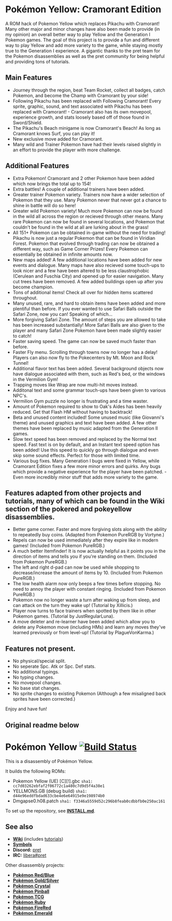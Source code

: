 # Pokémon Yellow: Cramorant Edition

A ROM hack of Pokemon Yellow which replaces Pikachu with Cramorant! Many other major and minor changes have also been made to provide (in my opinion) an overall better way to play Yellow and the Generation I Pokemon games. The goal of this project is to provide a fun and different way to play Yellow and add more variety to the game, while staying mostly true to the Generation I experience. A gigantic thanks to the pret team for the Pokemon disassemblies as well as the pret community for being helpful and providing tons of tutorials.

## Main Features

- Journey through the region, beat Team Rocket, collect all badges, catch Pokemon, and become the Champ with Cramorant by your side!
- Following Pikachu has been replaced with Following Cramorant! Every sprite, graphic, sound, and text associated with Pikachu has been replaced with Cramorant! -  Cramorant also has its own movepool, experience growth, and stats loosely based off of those found in Sword/Shield.
- The Pikachu's Beach minigame is now Cramorant's Beach! As long as Cramorant knows Surf, you can play it!
- New exclusive move added for Cramorant.
- Many wild and Trainer Pokemon have had their levels raised slightly in an effort to provide the player with more challenge.

## Additional Features

- Extra Pokemon! Cramorant and 2 other Pokemon have been added which now brings the total up to 154!
- Extra battles! A couple of additional trainers have been added.
- Greater trainer Pokemon variety. Trainers now have a wider selection of Pokemon that they use. Many Pokemon never that never got a chance to shine in battle will do so here!
- Greater wild Pokemon variety! Much more Pokemon can now be found in the wild all across the region or recieved through other means. Many rare Pokemon can now be found in several locations, and Pokemon that couldn't be found in the wild at all are lurking about in the grass!
- All 151+ Pokemon can be obtained in-game without the need for trading! Pikachu is now just a regular Pokemon that can be found in Viridian Forest. Pokemon that evolved through trading can now be obtained a different way, such as Game Corner Prizes! Every Pokemon can essentially be obtained in infinite amounts now.
- New maps added! A few additional locations have been added for new events and dialogue. Many maps have also recieved some touch-ups to look nicer and a few have been altered to be less claustrophobic (Cerulean and Fuschia City) and opened up for easier navigation. Many cut trees have been removed. A few added buildings open up after you become champion.
- Tons of additional items! Check all over for hidden items scattered throughout.
- Many unused, rare, and hard to obtain items have been added and more plentiful than before. If you ever wanted to use Safari Balls outside the Safari Zone, now you can! Speaking of which...
- More forgiving Safari Zone. The amount of steps you are allowed to take has been increased substantially! More Safari Balls are also given to the player and many Safari Zone Pokemon have been made slightly easier to catch!
- Faster saving speed. The game can now be saved much faster than before.
- Faster Fly menu. Scrolling through towns now no longer has a delay! Players can also now fly to the Pokecenters by Mt. Moon and Rock Tunnel!
- Additional flavor text has been added. Several background objects now have dialogue associated with them, such as Red's bed, or the windows in the Vermilion Gym!
- Trapping moves like Wrap are now multi-hit moves instead.
- Additonal text and some grammar touch-ups have been given to various NPC's.
- Vermilion Gym puzzle no longer is frustrating and a time waster.
- Amount of Pokemon required to show to Oak's Aides has been heavily reduced. Get that Flash HM without having to backtrack!
- Beta and unused content included! Some unused music (like Giovanni's theme) and unused graphics and text have been added. A few other themes have been replaced by music adapted from the Generation II games.
- Slow text speed has been removed and replaced by the Normal text speed. Fast text is on by default, and an Instant text speed option has been added! Use this speed to quickly go through dialogue and even skip some sound effects. Perfect for those with limited time.
- Various bug fixes. Many Generation I bugs were fixed in Yellow, while Cramorant Edition fixes a few more minor errors and quirks. Any bugs which provide a negative experience for the player have been patched.
-Even more incredibly minor stuff that adds more variety to the game.

## Features adapted from other projects and tutorials, many of which can be found in the Wiki section of the pokered and pokeyellow disassemblies.
- Better game corner. Faster and more forgiving slots along with the ability to repeatedly buy coins. (Adapted from Pokemon PureRGB by Vortyne.)
- Repels can now be used immediately after they expire like in modern games! (Included from Pokemon PureRGB.)
- A much better Itemfinder! It is now actually helpful as it points you in the direction of items and tells you if you're standing on them. (Included from Pokemon PureRGB.)
- The left and right d-pad can now be used while shopping to decrease/increase the amount of items by 10. (Included from Pokemon PureRGB.)
- The low health alarm now only beeps a few times before stopping. No need to annoy the player with constant ringing. (Included from Pokemon PureRGB.)
- Pokemon now no longer waste a turn after waking up from sleep, and can attack on the turn they wake up! (Tutorial by Xillicis.)
- Player now turns to face trainers when spotted by them like in other Pokemon games. (Tutorial by JustRegularLuna).
- A move deleter and re-learner have been added which allow you to delete any Pokemon move (including HMs) and learn any moves they've learned previously or from level-up! (Tutorial by PlagueVonKarma.)

## Features not present.
- No physical/special split.
- No seperate Spc. Atk or Spc. Def stats.
- No additional typings.
- No typing changes.
- No movepool changes.
- No base stat changes.
- No sprite changes to existing Pokemon (Although a few misaligned back sprites have been corrected.)

Enjoy and have fun!

## Original readme below
# Pokémon Yellow [![Build Status][ci-badge]][ci]

This is a disassembly of Pokémon Yellow.

It builds the following ROMs:

- Pokemon Yellow (UE) [C][!].gbc  `sha1: cc7d03262ebfaf2f06772c1a480c7d9d5f4a38e1`
- YELLMONS.GB (debug build) `sha1: d44e96eddfbdad633cbe4e6e64915e9e198974b0`
- Dmgapse0.h08.patch `sha1: f3346a5559d52c296b8feab0cdbbfb0e250ac161`

To set up the repository, see [**INSTALL.md**](INSTALL.md).


## See also

- [**Wiki**][wiki] (includes [tutorials][tutorials])
- [**Symbols**][symbols]
- **Discord:** [pret][discord]
- **IRC:** [libera#pret][irc]

Other disassembly projects:

- [**Pokémon Red/Blue**][pokered]
- [**Pokémon Gold/Silver**][pokegold]
- [**Pokémon Crystal**][pokecrystal]
- [**Pokémon Pinball**][pokepinball]
- [**Pokémon TCG**][poketcg]
- [**Pokémon Ruby**][pokeruby]
- [**Pokémon FireRed**][pokefirered]
- [**Pokémon Emerald**][pokeemerald]

[pokered]: https://github.com/pret/pokered
[pokegold]: https://github.com/pret/pokegold
[pokecrystal]: https://github.com/pret/pokecrystal
[pokepinball]: https://github.com/pret/pokepinball
[poketcg]: https://github.com/pret/poketcg
[pokeruby]: https://github.com/pret/pokeruby
[pokefirered]: https://github.com/pret/pokefirered
[pokeemerald]: https://github.com/pret/pokeemerald
[wiki]: https://github.com/pret/pokeyellow/wiki
[tutorials]: https://github.com/pret/pokeyellow/wiki/Tutorials
[symbols]: https://github.com/pret/pokeyellow/tree/symbols
[discord]: https://discord.gg/d5dubZ3
[irc]: https://web.libera.chat/?#pret
[ci]: https://github.com/pret/pokeyellow/actions
[ci-badge]: https://github.com/pret/pokeyellow/actions/workflows/main.yml/badge.svg
